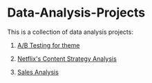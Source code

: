 # Data-Analysis-Projects
This is a collection of data analysis projects:

1. [A/B Testing for theme](https://github.com/QuyenNguyen0611/Data-Analysis-Projects/tree/Theme-A/B-Testing-with-Python)

2. [Netflix's Content Strategy Analysis](https://github.com/QuyenNguyen0611/Data-Analysis-Projects/tree/Analyzing-Netflix's-Content-Strategy)

3. [Sales Analysis](https://github.com/QuyenNguyen0611/Data-Analysis-Projects/tree/Sales-Analysis)
